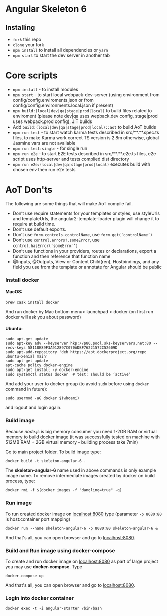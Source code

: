 # Angular Skeleton 6
## Installing
* `fork` this repo
* `clone` your fork
* `npm install` to install all dependencies or `yarn`
* `npm start` to start the dev server in another tab



# Core scripts
- `npm install`  - to install modules
- `npm start` - to start local webpack-dev-server (using environment
 from config/config.enviroments.json or from config/config.environments.local.json if present)
- `npm build:(local|dev|qa|stage|prod|local)` to build files related to enviroment
 (please note dev|qa uses wepback.dev config, stage|prod uses webpack.prod config), JIT builds
- Add `build:(local|dev|qa|stage|prod|local)::aot` to build AoT builds
- `npm run test` - to start watch karma tests described in src/\*\*.\*\*.spec.ts files,
to make Karma work correct TS version is 2.8m otherwise, global Jasmine vars are not available
- `npm run test:single` - for single run
- `npm run e2e` - to start E2E tests described in src/\*\*.\*\*.e2e.ts files,
e2e script uses http-server and  tests complied dist directory
- `npm run e2e:(local|dev|qa|stage|prod|local)` executes build with chosen env then run e2e tests

# AoT Don'ts
The following are some things that will make AoT compile fail.

- Don’t use require statements for your templates or styles, use styleUrls and templateUrls, the angular2-template-loader plugin will change it to require at build time.
- Don’t use default exports.
- Don’t use `form.controls.controlName`, use `form.get(‘controlName’)`
- Don’t use `control.errors?.someError`, use `control.hasError(‘someError’)`
- Don’t use functions in your providers, routes or declarations, export a function and then reference that function name
- @Inputs, @Outputs, View or Content Child(ren), Hostbindings, and any field you use from the template or annotate for Angular should be public

### Install docker

#### MacOS:

`brew cask install docker`

And run docker by Mac bottom menu> launchpad > docker (on first run docker will ask you about password)

#### Ubuntu:

```
sudo apt-get update
sudo apt-key adv --keyserver hkp://p80.pool.sks-keyservers.net:80 --recv-keys 58118E89F3A912897C070ADBF76221572C52609D
sudo apt-add-repository 'deb https://apt.dockerproject.org/repo ubuntu-xenial main'
sudo apt-get update
apt-cache policy docker-engine
sudo apt-get install -y docker-engine
sudo systemctl status docker  # test: should be ‘active’
```
And add your user to docker group (to avoid `sudo` before using `docker` command in future):
```
sudo usermod -aG docker $(whoami)
```
and logout and login again.

### Build image

Because *node.js* is big memory consumer you need 1-2GB RAM or virtual memory to build docker image
(it was successfully tested on machine with 512MB RAM + 2GB virtual memory - building process take 7min)

Go to main project folder. To build image type:

`docker build -t skeleton-angular-6 .`

The **skeleton-angular-6** name used in above commands is only example image name.
To remove intermediate images created by docker on build process, type:

`docker rmi -f $(docker images -f "dangling=true" -q)`

### Run image

To run created docker image on [localhost:8080](localhost:8080) type (parameter `-p 8080:80` is host:container port mapping)

`docker run --name skeleton-angular-6 -p 8080:80 skeleton-angular-6 &`

And that's all, you can open browser and go to [localhost:8080](localhost:8080).

### Build and Run image using docker-compose

To create and run docker image on [localhost:8080](localhost:8080) as part of large project you may use **docker-compose**. Type

`docker-compose up`

And that's all, you can open browser and go to [localhost:8080](localhost:8080).
### Login into docker container

`docker exec -t -i angular-starter /bin/bash`